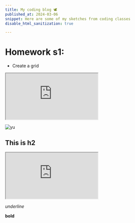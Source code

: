 ```yaml
---
title: My coding blog 🕊
published_at: 2024-03-06
snippet: Here are some of my sketches from coding classes
disable_html_sanitization: true

---
```

# Homework s1:
- Create a grid
<iframe src="https://editor.p5js.org/Lily-02/full/AYaQXuyi6"></iframe>

![yu](/24/yu.jpg)

## This is h2
<iframe src="https://editor.p5js.org/Lily-02/full/AYaQXuyi6"></iframe>


_underline_

**bold**
